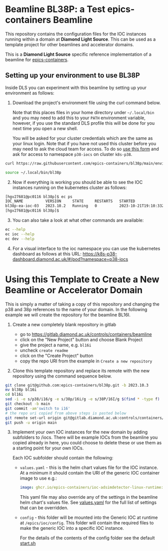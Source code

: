 Beamline BL38P: a Test epics-containers Beamline
================================================

This repository contains the configuration files for the IOC instances
running within a domain at **Diamond Light Source**. This can be used as a
template project for other beamlines and accelerator domains.

This is a **Diamond Light Source** specific reference implementation of a beamline
for [epics-containers](https://github.com/epics-containers).


Setting up your environment to use BL38P
----------------------------------------

Inside DLS you can experiment with this beamline by setting up your environment
as follows:

1. Download the project's environment file using the curl command below.

   Note that this places files
   in your home directory under `~/.local/bin` and you may need to add this to
   your `PATH` environment variable, however, if you use the standard DLS profile
   this will be done for you next time you open a new shell.

   You will be asked for your cluster credentials which are the same as your
   linux login. Note that if you have not used this cluster before you may need
   to ask the cloud team for access. To do so
   [use this form](https://jira.diamond.ac.uk/servicedesk/customer/portal/2/create/92)
   and ask for access to namespace `p38-iocs` on cluster `k8s-p38`.


```bash
curl https://raw.githubusercontent.com/epics-containers/bl38p/main/environment.sh -o ~/.local/bin/bl38p

source ~/.local/bin/bl38p
```

2. Now if everything is working you should be able to see the IOC instances
   running on the kubernetes cluster as follows:

```bash
[hgv27681@pc0116 bl38p]$ ec ps
IOC_NAME          VERSION     STATE     RESTARTS   STARTED
bl38p-ea-ioc-03   2023.10.2   Running   0          2023-10-21T19:10:33Z
[hgv27681@pc0116 bl38p]$
```

3. You can also take a look at what other commands are available:

```bash
ec --help
ec ioc --help
ec dev --help
```

4. For a visual interface to the ioc namespace you can use the kubernetes dashboard
   as follows at this URL:
   https://k8s-p38-dashboard.diamond.ac.uk/#/pod?namespace=p38-iocs


Using this Template to Create a New Beamline or Accelerator Domain
==================================================================

This is simply a matter of taking a copy of this repository and changing the
p38 and 38p references to the name of your domain. In the following example
we will create the repository for the beamline BL16I.

1. Create a new completely blank repository in gitlab

   - go to https://gitlab.diamond.ac.uk/controls/containers/beamline
   - click on the "New Project" button and choose Blank Project
   - give the project a name, e.g. `bl16i`
   - uncheck `create readme`
   - click on the "Create Project" button
   - copy the repo URI from the example in `Create a new repository`

2. Clone this template repository and replace its remote with the new
   repository using the command sequence below.

```bash
git clone git@github.com:epics-containers/bl38p.git -b 2023.10.3
mv bl38p bl16i
cd bl16i
sed -i -e s/p38/i16/g -e s/38p/16i/g -e s/38P/16I/g $(find * -type f)
git checkout -b main
git commit -am'switch to i16'
# the repo uri copied from above steps is pasted below
git remote set-url origin git@gitlab.diamond.ac.uk:controls/containers/beamline/bl16i.git
git push -u origin main
```

3. Implement your own IOC instances for the new domain by adding subfolders
   to /iocs. There will be example IOCs from the beamline you copied already in
   here, you could choose to delete these or use them as a starting point for
   your own IOCs.

   Each IOC subfolder should contain the following:

   - `values.yaml` - this is the helm chart values file for the IOC instance.
     At a minimum it should contain the URI of the generic IOC container image
     to use e.g.:

     ```yaml
     image: ghcr.io/epics-containers/ioc-adsimdetector-linux-runtime:23.10.1
     ```

     This yaml file may also override any of the settings in the beamline
     helm chart's values file. See [values.yaml](beamline-chart/values.yaml)
     for the full list of settings that can be overridden.

   - `config` - this folder will be mounted into the Generic IOC at runtime at
     `/epics/ioc/config`. This folder will contain the required files to make
      the generic IOC into a specific IOC instance.

      For the details of the contents of the config folder see the default
      [start.sh](https://github.com/epics-containers/blxxi-template/blob/main/iocs/blxxi-ea-ioc-01/config/start.sh)
